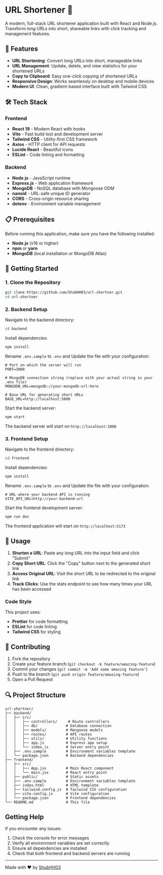 # URL Shortener 🔗

A modern, full-stack URL shortener application built with React and Node.js. Transform long URLs into short, shareable links with click tracking and management features.

## 🚀 Features

- **URL Shortening**: Convert long URLs into short, manageable links
- **URL Management**: Update, delete, and view statistics for your shortened URLs
- **Copy to Clipboard**: Easy one-click copying of shortened URLs
- **Responsive Design**: Works seamlessly on desktop and mobile devices
- **Modern UI**: Clean, gradient-based interface built with Tailwind CSS

## 🛠️ Tech Stack

### Frontend
- **React 19** - Modern React with hooks
- **Vite** - Fast build tool and development server
- **Tailwind CSS** - Utility-first CSS framework
- **Axios** - HTTP client for API requests
- **Lucide React** - Beautiful icons
- **ESLint** - Code linting and formatting

### Backend
- **Node.js** - JavaScript runtime
- **Express.js** - Web application framework
- **MongoDB** - NoSQL database with Mongoose ODM
- **nanoid** - URL-safe unique ID generator
- **CORS** - Cross-origin resource sharing
- **dotenv** - Environment variable management

## 📋 Prerequisites

Before running this application, make sure you have the following installed:

- **Node.js** (v16 or higher)
- **npm** or **yarn**
- **MongoDB** (local installation or MongoDB Atlas)

## 🚀 Getting Started

### 1. Clone the Repository

```bash
git clone https://github.com/ShubHH03/url-shortner.git
cd url-shortner
```

### 2. Backend Setup

Navigate to the backend directory:

```bash
cd backend
```

Install dependencies:

```bash
npm install
```

Rename `.env.sample` to `.env` and Update the file with your configuration:

```env
# Port on which the server will run
PORT=3000

# MongoDB connection string (replace with your actual string in your .env file)
MONGODB_URL=mongodb://your-mongodb-url-here

# Base URL for generating short URLs
BASE_URL=http://localhost:5000
```

Start the backend server:

```bash
npm start
```

The backend server will start on `http://localhost:3000`

### 3. Frontend Setup

Navigate to the frontend directory:

```bash
cd frontend
```

Install dependencies:

```bash
npm install
```

Rename `.env.sample` to `.env` and Update the file with your configuration:

```env
# URL where your backend API is running
VITE_API_URL=http://your-backend-url
```

Start the frontend development server:

```bash
npm run dev
```

The frontend application will start on `http://localhost:5173`

## 🎯 Usage

1. **Shorten a URL**: Paste any long URL into the input field and click "Submit"
2. **Copy Short URL**: Click the "Copy" button next to the generated short link
3. **Access Original URL**: Visit the short URL to be redirected to the original link
4. **Track Clicks**: Use the stats endpoint to see how many times your URL has been accessed

### Code Style

This project uses:
- **Prettier** for code formatting
- **ESLint** for code linting
- **Tailwind CSS** for styling

## 🤝 Contributing

1. Fork the repository
2. Create your feature branch (`git checkout -b feature/amazing-feature`)
3. Commit your changes (`git commit -m 'Add some amazing feature'`)
4. Push to the branch (`git push origin feature/amazing-feature`)
5. Open a Pull Request

## 🔍 Project Structure

```
url-shortner/
├── backend/
│   ├── src/
│   │   ├── controllers/     # Route controllers
│   │   ├── db/             # Database connection
│   │   ├── models/         # Mongoose models
│   │   ├── routes/         # API routes
│   │   ├── utils/          # Utility functions
│   │   ├── app.js          # Express app setup
│   │   └── index.js        # Server entry point
│   ├── .env.sample         # Environment variables template
│   └── package.json        # Backend dependencies
├── frontend/
│   ├── src/
│   │   ├── App.jsx         # Main React component
│   │   └── main.jsx        # React entry point
│   ├── public/             # Static assets
│   ├── .env.sample         # Environment variables template
│   ├── index.html          # HTML template
│   ├── tailwind.config.js  # Tailwind CSS configuration
│   ├── vite.config.js      # Vite configuration
│   └── package.json        # Frontend dependencies
└── README.md               # This file
```

## Getting Help

If you encounter any issues:
1. Check the console for error messages
2. Verify all environment variables are set correctly
3. Ensure all dependencies are installed
4. Check that both frontend and backend servers are running

---

Made with ❤️ by [ShubHH03](https://github.com/ShubHH03)
